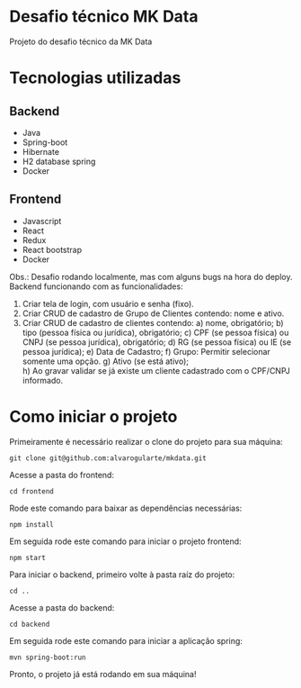 # Desafio técnico MK Data
Projeto do desafio técnico da MK Data

# Tecnologias utilizadas

## Backend
- Java
- Spring-boot
- Hibernate
- H2 database spring
- Docker

## Frontend
- Javascript
- React
- Redux
- React bootstrap
- Docker

Obs.: Desafio rodando localmente, mas com alguns bugs na hora do deploy.
Backend funcionando com as funcionalidades:

1) Criar tela de login, com usuário e senha (fixo).
2) Criar CRUD de cadastro de Grupo de Clientes contendo: nome e ativo.
3) Criar CRUD de cadastro de clientes contendo: 
      a) nome, obrigatório;
      b) tipo (pessoa física ou jurídica), obrigatório;
      c) CPF (se pessoa física) ou CNPJ (se pessoa jurídica), obrigatório;
      d) RG (se pessoa física) ou IE (se pessoa jurídica);
      e) Data de Cadastro;
      f) Grupo: Permitir selecionar somente uma opção.
      g) Ativo (se está ativo);     
      h) Ao gravar validar se já existe um cliente cadastrado com o CPF/CNPJ informado.

# Como iniciar o projeto

Primeiramente é necessário realizar o clone do projeto para sua máquina:
```
git clone git@github.com:alvarogularte/mkdata.git
```
Acesse a pasta do frontend:
```
cd frontend
```
Rode este comando para baixar as dependências necessárias:
```
npm install
```
Em seguida rode este comando para iniciar o projeto frontend:
```
npm start
```

Para iniciar o backend, primeiro volte à pasta raíz do projeto:
```
cd ..
```
Acesse a pasta do backend:
```
cd backend
```
Em seguida rode este comando para iniciar a aplicação spring:
```
mvn spring-boot:run
```

Pronto, o projeto já está rodando em sua máquina!
